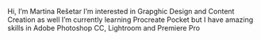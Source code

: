 Hi, I’m Martina Rešetar
I’m interested in Grapghic Design and Content Creation as well
I’m currently learning Procreate Pocket but I have amazing skills in Adobe Photoshop CC, Lightroom and Premiere Pro

